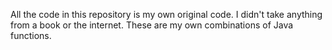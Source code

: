 All the code in this repository is my own original code. I didn't take anything from a book or the internet. These are my own combinations of Java functions.
